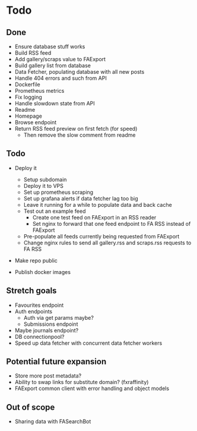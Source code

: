 # Todo

## Done
- Ensure database stuff works
- Build RSS feed
- Add gallery/scraps value to FAExport
- Build gallery list from database
- Data Fetcher, populating database with all new posts
- Handle 404 errors and such from API
- Dockerfile
- Prometheus metrics
- Fix logging
- Handle slowdown state from API
- Readme
- Homepage
- Browse endpoint
- Return RSS feed preview on first fetch (for speed)
  - Then remove the slow comment from readme

## Todo
- Deploy it
  - Setup subdomain
  - Deploy it to VPS
  - Set up prometheus scraping
  - Set up grafana alerts if data fetcher lag too big
  - Leave it running for a while to populate data and back cache
  - Test out an example feed
    - Create one test feed on FAExport in an RSS reader
    - Set nginx to forward that one feed endpoint to FA RSS instead of FAExport
  - Pre-populate all feeds currently being requested from FAExport
  - Change nginx rules to send all gallery.rss and scraps.rss requests to FA RSS

- Make repo public
- Publish docker images


## Stretch goals
- Favourites endpoint
- Auth endpoints
  - Auth via get params maybe? 
  - Submissions endpoint
- Maybe journals endpoint?
- DB connectionpool?
- Speed up data fetcher with concurrent data fetcher workers

## Potential future expansion
- Store more post metadata?
- Ability to swap links for substitute domain? (fxraffinity)
- FAExport common client with error handling and object models

## Out of scope
- Sharing data with FASearchBot
